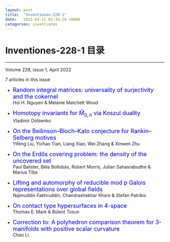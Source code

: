 ```yaml
---
layout: post
title:  "Inventiones-228-1"
date:   2022-03-11 02:34:20 +0800
categories: inventiones
---
```


# Inventiones-228-1 目录
------

Volume 228, issue 1, April 2022

7 articles in this issue

- <font color="#0000dd" size="4">Random integral matrices: universality of surjectivity and the cokernel</font>    
    Hoi H. Nguyen & Melanie Matchett Wood 

- <font color="#0000dd" size="4">Homotopy invariants for $\bar{M}_ {0,n}$ via Koszul duality</font>    
    Vladimir Dotsenko 

- <font color="#0000dd" size="4">On the Beilinson–Bloch–Kato conjecture for Rankin–Selberg motives</font>    
    Yifeng Liu, Yichao Tian, Liang Xiao, Wei Zhang & Xinwen Zhu 

- <font color="#0000dd" size="4">On the Erdős covering problem: the density of the uncovered set</font>    
    Paul Balister, Béla Bollobás, Robert Morris, Julian Sahasrabudhe & Marius Tiba 

- <font color="#0000dd" size="4">Lifting and automorphy of reducible mod p Galois representations over global fields</font>    
    Najmuddin Fakhruddin, Chandrashekhar Khare & Stefan Patrikis 

- <font color="#0000dd" size="4">On contact type hypersurfaces in 4-space</font>    
    Thomas E. Mark & Bülent Tosun 

- <font color="#0000dd" size="4">Correction to: A polyhedron comparison theorem for 3-manifolds with positive scalar curvature</font>    
    Chao Li 
